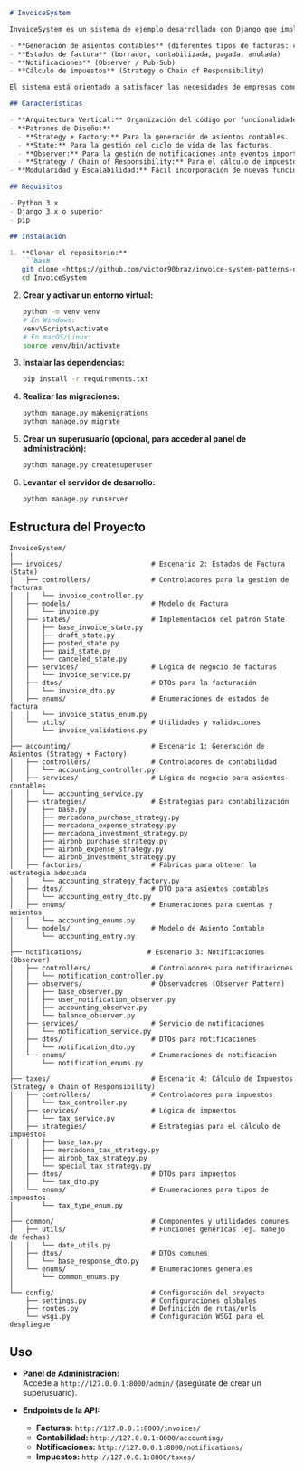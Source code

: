
```markdown
# InvoiceSystem

InvoiceSystem es un sistema de ejemplo desarrollado con Django que implementa una **arquitectura vertical** y utiliza diversos **patrones de diseño** (Strategy, Factory, State, Observer y Chain of Responsibility) para gestionar:

- **Generación de asientos contables** (diferentes tipos de facturas: compras, gastos, inversiones)
- **Estados de factura** (borrador, contabilizada, pagada, anulada)
- **Notificaciones** (Observer / Pub-Sub)
- **Cálculo de impuestos** (Strategy o Chain of Responsibility)

El sistema está orientado a satisfacer las necesidades de empresas como **Mercadona** y **Airbnb**, permitiendo personalizar las reglas de negocio según cada cliente.

## Características

- **Arquitectura Vertical:** Organización del código por funcionalidades: `invoices`, `accounting`, `notifications`, `taxes` y `common`.
- **Patrones de Diseño:**
  - **Strategy + Factory:** Para la generación de asientos contables.
  - **State:** Para la gestión del ciclo de vida de las facturas.
  - **Observer:** Para la gestión de notificaciones ante eventos importantes.
  - **Strategy / Chain of Responsibility:** Para el cálculo de impuestos.
- **Modularidad y Escalabilidad:** Fácil incorporación de nuevas funcionalidades o adaptaciones a diferentes empresas sin modificar la base del sistema.

## Requisitos

- Python 3.x
- Django 3.x o superior
- pip

## Instalación

1. **Clonar el repositorio:**
   ```bash
   git clone <https://github.com/victor90braz/invoice-system-patterns-design-vertical-architecture.git>
   cd InvoiceSystem
   ```

2. **Crear y activar un entorno virtual:**
   ```bash
   python -m venv venv
   # En Windows:
   venv\Scripts\activate
   # En macOS/Linux:
   source venv/bin/activate
   ```

3. **Instalar las dependencias:**
   ```bash
   pip install -r requirements.txt
   ```

4. **Realizar las migraciones:**
   ```bash
   python manage.py makemigrations
   python manage.py migrate
   ```

5. **Crear un superusuario (opcional, para acceder al panel de administración):**
   ```bash
   python manage.py createsuperuser
   ```

6. **Levantar el servidor de desarrollo:**
   ```bash
   python manage.py runserver
   ```

## Estructura del Proyecto

```plaintext
InvoiceSystem/
│
├── invoices/                      # Escenario 2: Estados de Factura (State)
│   ├── controllers/               # Controladores para la gestión de facturas
│   │   └── invoice_controller.py
│   ├── models/                    # Modelo de Factura
│   │   └── invoice.py
│   ├── states/                    # Implementación del patrón State
│   │   ├── base_invoice_state.py
│   │   ├── draft_state.py
│   │   ├── posted_state.py
│   │   ├── paid_state.py
│   │   └── canceled_state.py
│   ├── services/                  # Lógica de negocio de facturas
│   │   └── invoice_service.py
│   ├── dtos/                      # DTOs para la facturación
│   │   └── invoice_dto.py
│   ├── enums/                     # Enumeraciones de estados de factura
│   │   └── invoice_status_enum.py
│   └── utils/                     # Utilidades y validaciones
│       └── invoice_validations.py
│
├── accounting/                    # Escenario 1: Generación de Asientos (Strategy + Factory)
│   ├── controllers/               # Controladores de contabilidad
│   │   └── accounting_controller.py
│   ├── services/                  # Lógica de negocio para asientos contables
│   │   └── accounting_service.py
│   ├── strategies/                # Estrategias para contabilización
│   │   ├── base.py
│   │   ├── mercadona_purchase_strategy.py
│   │   ├── mercadona_expense_strategy.py
│   │   ├── mercadona_investment_strategy.py
│   │   ├── airbnb_purchase_strategy.py
│   │   ├── airbnb_expense_strategy.py
│   │   └── airbnb_investment_strategy.py
│   ├── factories/                 # Fábricas para obtener la estrategia adecuada
│   │   └── accounting_strategy_factory.py
│   ├── dtos/                      # DTO para asientos contables
│   │   └── accounting_entry_dto.py
│   ├── enums/                     # Enumeraciones para cuentas y asientos
│   │   └── accounting_enums.py
│   └── models/                    # Modelo de Asiento Contable
│       └── accounting_entry.py
│
├── notifications/                # Escenario 3: Notificaciones (Observer)
│   ├── controllers/               # Controladores para notificaciones
│   │   └── notification_controller.py
│   ├── observers/                 # Observadores (Observer Pattern)
│   │   ├── base_observer.py
│   │   ├── user_notification_observer.py
│   │   ├── accounting_observer.py
│   │   └── balance_observer.py
│   ├── services/                  # Servicio de notificaciones
│   │   └── notification_service.py
│   ├── dtos/                      # DTOs para notificaciones
│   │   └── notification_dto.py
│   └── enums/                     # Enumeraciones de notificación
│       └── notification_enums.py
│
├── taxes/                         # Escenario 4: Cálculo de Impuestos (Strategy o Chain of Responsibility)
│   ├── controllers/               # Controladores para impuestos
│   │   └── tax_controller.py
│   ├── services/                  # Lógica de impuestos
│   │   └── tax_service.py
│   ├── strategies/                # Estrategias para el cálculo de impuestos
│   │   ├── base_tax.py
│   │   ├── mercadona_tax_strategy.py
│   │   ├── airbnb_tax_strategy.py
│   │   └── special_tax_strategy.py
│   ├── dtos/                      # DTOs para impuestos
│   │   └── tax_dto.py
│   └── enums/                     # Enumeraciones para tipos de impuestos
│       └── tax_type_enum.py
│
├── common/                        # Componentes y utilidades comunes
│   ├── utils/                     # Funciones genéricas (ej. manejo de fechas)
│   │   └── date_utils.py
│   ├── dtos/                      # DTOs comunes
│   │   └── base_response_dto.py
│   └── enums/                     # Enumeraciones generales
│       └── common_enums.py
│
└── config/                        # Configuración del proyecto
    ├── settings.py                # Configuraciones globales
    ├── routes.py                  # Definición de rutas/urls
    └── wsgi.py                    # Configuración WSGI para el despliegue
```

## Uso

- **Panel de Administración:**  
  Accede a `http://127.0.0.1:8000/admin/` (asegúrate de crear un superusuario).

- **Endpoints de la API:**  
  - **Facturas:** `http://127.0.0.1:8000/invoices/`
  - **Contabilidad:** `http://127.0.0.1:8000/accounting/`
  - **Notificaciones:** `http://127.0.0.1:8000/notifications/`
  - **Impuestos:** `http://127.0.0.1:8000/taxes/`
